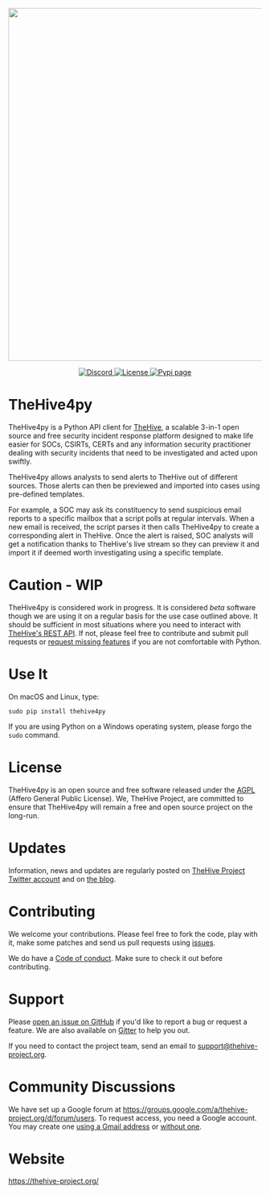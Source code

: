 
<div>
  <p align="center">
    <img src="https://thehive-project.org/img/logo.png" width="700"/>  
  </p>
</div>
<div>
  <p align="center">
    <a href="https://chat.thehive-project.org" target"_blank">
      <img src="https://img.shields.io/discord/779945042039144498" alt="Discord">
    </a>
    <a href="./LICENSE" target"_blank">
      <img src="https://img.shields.io/github/license/TheHive-Project/TheHive4py" alt="License">
    </a>
    <a href="https://pypi.org/project/thehive4py" target"_blank">
      <img src="https://img.shields.io/pypi/dm/thehive4py" alt="Pypi page">
    </a>
  </p>
</div>

# TheHive4py
TheHive4py is a Python API client for [TheHive](https://thehive-project.org/), a scalable 3-in-1 open source and free security incident response platform designed to make life easier for SOCs, CSIRTs, CERTs and any information security practitioner dealing with security incidents that need to be investigated and acted upon swiftly.

TheHive4py allows analysts to send alerts to TheHive out of different sources. Those alerts can then be previewed and imported into cases using pre-defined templates.

For example, a SOC may ask its constituency to send suspicious email reports to a specific mailbox that a script polls at regular intervals. When a new email is received, the script parses it then calls TheHive4py to create a corresponding alert in TheHive. Once the alert is raised, SOC analysts will get a notification thanks to TheHive's live stream so they can preview it and import it if deemed worth investigating using a specific template.

# Caution - WIP
TheHive4py is considered work in progress. It is considered *beta* software though we are using it on a regular basis for the use case outlined above. It should be sufficient in most situations where you need to interact with [TheHive's REST API](https://github.com/TheHive-Project/TheHiveDocs/blob/master/api/README.md). If not, please feel free to contribute and submit pull requests or [request missing features](https://github.com/TheHive-Project/TheHive4py/issues/new) if you are not comfortable with Python.

# Use It
On macOS and Linux, type:
```
sudo pip install thehive4py
```

If you are using Python on a Windows operating system, please forgo the `sudo` command.

# License
TheHive4py is an open source and free software released under the [AGPL](https://github.com/TheHive-Project/TheHive/blob/master/LICENSE) (Affero General Public License). We, TheHive Project, are committed to ensure that TheHive4py will remain a free and open source project on the long-run.

# Updates
Information, news and updates are regularly posted on [TheHive Project Twitter account](https://twitter.com/thehive_project) and on [the blog](https://blog.thehive-project.org/).

# Contributing
We welcome your contributions. Please feel free to fork the code, play with it, make some patches and send us pull requests using [issues](https://github.com/TheHive-Project/TheHive4py/issues).

We do have a [Code of conduct](code_of_conduct.md). Make sure to check it out before contributing.

# Support
Please [open an issue on GitHub](https://github.com/TheHive-Project/TheHive4py/issues/new) if you'd like to report a bug or request a feature. We are also available on [Gitter](https://gitter.im/TheHive-Project/TheHive) to help you out.

If you need to contact the project team, send an email to <support@thehive-project.org>.

# Community Discussions
We have set up a Google forum at <https://groups.google.com/a/thehive-project.org/d/forum/users>. To request access, you need a Google account. You may create one [using a Gmail address](https://accounts.google.com/SignUp?hl=en) or [without one](https://accounts.google.com/SignUpWithoutGmail?hl=en).

# Website
<https://thehive-project.org/>
